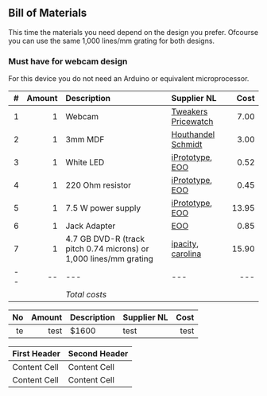## Bill of Materials

This time the materials you need depend on the design you prefer. Ofcourse you can use the same 1,000 lines/mm grating for both designs.

### Must have for webcam design

For this device you do not need an Arduino or equivalent microprocessor.

| # | Amount | Description | Supplier NL | Cost |
| -: | ----: | :--------- | :------- | ---: |
| 1 | 1 | Webcam | [Tweakers Pricewatch](http://tweakers.net/categorie/289/webcams/producten/#filter:q1bKL0pJLXLLTM1JUbJSKijKzCpW0oEIBucXlQDFEouT4SIFqcmeQHW6hrUA) | 7.00 |
| 2 | 1 | 3mm MDF |[Houthandel Schmidt](https://www.google.com/maps/dir/Waag+Society,+Nieuwmarkt,+Amsterdam,+Netherlands/Houthandel+Schmidt,+Oudezijds+Achterburgwal+53,+1012+DB+Amsterdam,+Netherlands/@52.3732195,4.8971869,17z/data=!3m1!4b1!4m13!4m12!1m5!1m1!1s0x47c609b93deae857:0xa3c3b57e66c44946!2m2!1d4.900298!2d52.372807!1m5!1m1!1s0x47c609b901ad7703:0x6d511a1e0f5be9c2!2m2!1d4.89915!2d52.373417) | 3.00 |
| 3 | 1 | White LED | [iPrototype](https://iprototype.nl/products/components/led-lcd/ledwit), [EOO](http://www.eoo-bv.nl/index.php?_a=viewProd&productId=9088) | 0.52 |
| 4 | 1 | 220 Ohm resistor|[iPrototype](https://iprototype.nl/products/components/resistors/220R), [EOO](http://www.eoo-bv.nl/index.php?_a=viewProd&productId=5785) | 0.45 |
| 5 | 1 | 7.5 W power supply|[iPrototype](https://iprototype.nl/products/accessoires/power/adapter), [EOO](http://www.eoo-bv.nl/index.php?_a=viewProd&productId=11642) | 13.95 |
| 6 | 1 | Jack Adapter|[EOO](http://www.eoo-bv.nl/index.php?_a=viewProd&productId=14342)| 0.85 |
| 7 | 1 | 4.7 GB DVD-R (track pitch 0.74 microns) or 1,000 lines/mm grating|[ipacity](http://ipacity.biedmeer.nl/Webwinkel-Product-78540591/Folie-tralie-1000-lijnen-mm-%2815-x-30-cm%29.html), [carolina](http://www.carolina.com/physical-science-light-and-optics/diffraction-grating/755230.pr?catId=&mCat=&sCat=&ssCat=&question=diffraction+grating) | 15.90 |
| -- | -- | --- | --- | --- |
| | | *Total costs* | | |


| No | Amount | Description | Supplier NL | Cost |
| -: | -----: | :---------- | :---------- | ---: |
| te | test   | $1600       | test        | test |


First Header  | Second Header
------------- | -------------
Content Cell  | Content Cell
Content Cell  | Content Cell